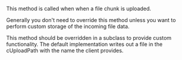 ﻿This method is called when when a file chunk is uploaded. 

Generally you don't need to override this method unless you want to perform custom storage of the incoming file data.

This method should be overridden in a subclass to provide custom functionality. The default implementation writes out a file in the cUploadPath with the name the client provides.